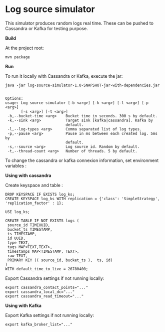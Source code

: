 # Log source simulator

This simulator produces random logs real time. These can be pushed to Cassandra or Kafka for testing purpose.


**Build**

At the project root:
```
mvn package
```

**Run** 

To run it locally with Cassandra or Kafka, execute the jar: 

```
java -jar log-source-simulator-1.0-SNAPSHOT-jar-with-dependencies.jar


Options:
usage: Log source simulator [-b <arg>] [-k <arg>] [-l <arg>] [-p <arg>]
       [-s <arg>] [-t <arg>]
 -b,--bucket-time <arg>    Bucket time in seconds. 300 s by default.
 -k,--sink <arg>           Target sink [kafka|cassandra]. Kafka by
                           default.
 -l,--log-types <arg>      Comma separated list of log types.
 -p,--pause <arg>          Pause in ms between each created log. 5ms by
                           default.
 -s,--source <arg>         Log source id. Random by default.
 -t,--thread-count <arg>   Number of threads. 5 by default.
 ```
 
To change the cassandra or kafka connexion information, set environment variables :

**Using with cassandra**

Create keyspace and table :
```
DROP KEYSPACE IF EXISTS log_ks;
CREATE KEYSPACE log_ks WITH replication = {'class': 'SimpleStrategy', 'replication_factor' : 1};

USE log_ks;

CREATE TABLE IF NOT EXISTS logs (
 source_id TIMEUUID,
 bucket_ts TIMESTAMP,
 ts TIMESTAMP,
 id UUID,
 type TEXT,
 tags MAP<TEXT,TEXT>,
 timestamps MAP<TIMESTAMP, TEXT>,
 raw TEXT,
 PRIMARY KEY (( source_id, bucket_ts ),  ts, id)
)
WITH default_time_to_live = 26780400;
```
 
Export Cassandra settings if not running locally:
```
export cassandra_contact_points="..."
export cassandra_local_dc="..."
export cassandra_read_timeout="..."
```

**Using with Kafka**

Export Kafka settings if not running locally:
```
export kafka_broker_list="..."
```
 
 
 